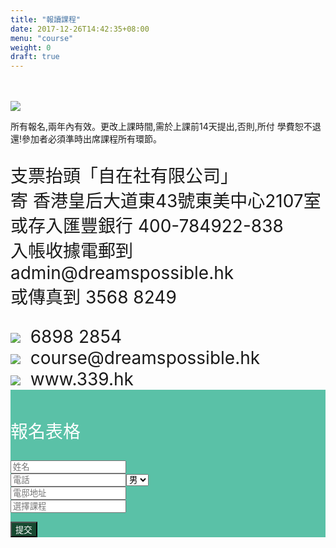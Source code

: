 ```yaml
---
title: "報讀課程"
date: 2017-12-26T14:42:35+08:00
menu: "course"
weight: 0
draft: true
---
```


<br>
<br>
<img src="/img/coursefee.png">


<p style="font-size:14px" class="center">
所有報名,兩年內有效。更改上課時間,需於上課前14天提出,否則,所付
學費恕不退還!參加者必須準時出席課程所有環節。<br>
<p style="font-size:28px;">
支票抬頭「自在社有限公司」<br>
寄 香港皇后大道東43號東美中心2107室<br>
或存入匯豐銀行 <font style="font-size:28px;" class="font-bold">400-784922-838</font><br>
入帳收據電郵到 <font style="font-size:28px;" class="font-bold">admin@dreamspossible.hk</font><br>
或傳真到<font style="font-size:28px;" class="font-bold"> 3568 8249</font><br>
</p>

<div style="font-size:28px;" class="dp-font-lightGreen font-bold">
<img style="display: inline;" src="/img/phone.svg">&nbsp; 6898  2854 <br>
<img style="display: inline;" src="/img/email.svg">&nbsp; course@dreamspossible.hk<br>
<img style="display: inline;" src="/img/address.svg">&nbsp; www.339.hk<br>
</div>

<div class="center" style="background-color:#5AC1A7">
<br>
<p style="font-size:28px; color:white;" >報名表格</p>

<input placeholder="姓名"><br>
<input placeholder="電話"><select name="性別">
　<option value="man">男</option>
　<option value="woman">女</option>
</select><br>
<input placeholder="電邸地址"><br>
<input placeholder="選擇課程"><br>

<button style="background-color:#174931; color:white;">提交</button>
</div>

